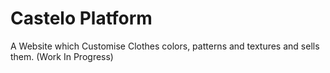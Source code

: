# Castelo Platform

A Website which Customise Clothes colors, patterns and textures and sells them.
(Work In Progress)
